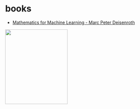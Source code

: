 # books

- [Mathematics for Machine Learning - Marc Peter Deisenroth](https://www.amazon.fr/Mathematics-Machine-Learning-Peter-Deisenroth/dp/110845514X/ref=sr_1_1?__mk_fr_FR=%C3%85M%C3%85%C5%BD%C3%95%C3%91&dchild=1&keywords=Mathematics+for+Machine+Learning&qid=1619962004&sr=8-1)  
<img src="https://github.com/zarko84000/books/main/imgs/approaching_any_machine_learning_problem.jpeg" width="200" height="240">
